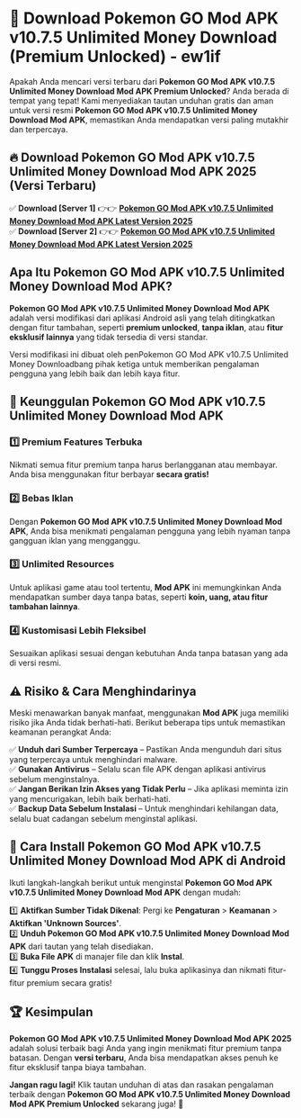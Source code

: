 # 🎯 Download Pokemon GO Mod APK v10.7.5 Unlimited Money Download (Premium Unlocked) -  ew1if

Apakah Anda mencari versi terbaru dari **Pokemon GO Mod APK v10.7.5 Unlimited Money Download Mod APK Premium Unlocked**? Anda berada di tempat yang tepat! Kami menyediakan tautan unduhan gratis dan aman untuk versi resmi **Pokemon GO Mod APK v10.7.5 Unlimited Money Download Mod APK**, memastikan Anda mendapatkan versi paling mutakhir dan terpercaya.

## 🔥 Download Pokemon GO Mod APK v10.7.5 Unlimited Money Download Mod APK 2025 (Versi Terbaru)

✅ **Download [Server 1]** 👉👉 [**Pokemon GO Mod APK v10.7.5 Unlimited Money Download Mod APK Latest Version 2025**](https://momento.my/?title=Pokemon_GO_Mod_APK_v10.7.5_Unlimited_Money_Download)  
✅ **Download [Server 2]** 👉👉 [**Pokemon GO Mod APK v10.7.5 Unlimited Money Download Mod APK Latest Version 2025**](https://momento.my/?title=Pokemon_GO_Mod_APK_v10.7.5_Unlimited_Money_Download)  

## Apa Itu Pokemon GO Mod APK v10.7.5 Unlimited Money Download Mod APK?

**Pokemon GO Mod APK v10.7.5 Unlimited Money Download Mod APK** adalah versi modifikasi dari aplikasi Android asli yang telah ditingkatkan dengan fitur tambahan, seperti **premium unlocked**, **tanpa iklan**, atau **fitur eksklusif lainnya** yang tidak tersedia di versi standar.

Versi modifikasi ini dibuat oleh penPokemon GO Mod APK v10.7.5 Unlimited Money Downloadbang pihak ketiga untuk memberikan pengalaman pengguna yang lebih baik dan lebih kaya fitur.

## 🎯 Keunggulan Pokemon GO Mod APK v10.7.5 Unlimited Money Download Mod APK

### 1️⃣ Premium Features Terbuka
Nikmati semua fitur premium tanpa harus berlangganan atau membayar. Anda bisa menggunakan fitur berbayar **secara gratis!**

### 2️⃣ Bebas Iklan
Dengan **Pokemon GO Mod APK v10.7.5 Unlimited Money Download Mod APK**, Anda bisa menikmati pengalaman pengguna yang lebih nyaman tanpa gangguan iklan yang mengganggu.

### 3️⃣ Unlimited Resources
Untuk aplikasi game atau tool tertentu, **Mod APK** ini memungkinkan Anda mendapatkan sumber daya tanpa batas, seperti **koin, uang, atau fitur tambahan lainnya**.

### 4️⃣ Kustomisasi Lebih Fleksibel
Sesuaikan aplikasi sesuai dengan kebutuhan Anda tanpa batasan yang ada di versi resmi.

## ⚠️ Risiko & Cara Menghindarinya

Meski menawarkan banyak manfaat, menggunakan **Mod APK** juga memiliki risiko jika Anda tidak berhati-hati. Berikut beberapa tips untuk memastikan keamanan perangkat Anda:

✅ **Unduh dari Sumber Terpercaya** – Pastikan Anda mengunduh dari situs yang terpercaya untuk menghindari malware.  
✅ **Gunakan Antivirus** – Selalu scan file APK dengan aplikasi antivirus sebelum menginstalnya.  
✅ **Jangan Berikan Izin Akses yang Tidak Perlu** – Jika aplikasi meminta izin yang mencurigakan, lebih baik berhati-hati.  
✅ **Backup Data Sebelum Instalasi** – Untuk menghindari kehilangan data, selalu buat cadangan sebelum menginstal aplikasi.

## 📌 Cara Install Pokemon GO Mod APK v10.7.5 Unlimited Money Download Mod APK di Android

Ikuti langkah-langkah berikut untuk menginstal **Pokemon GO Mod APK v10.7.5 Unlimited Money Download Mod APK** dengan mudah:

1️⃣ **Aktifkan Sumber Tidak Dikenal**: Pergi ke **Pengaturan** > **Keamanan** > **Aktifkan 'Unknown Sources'**.  
2️⃣ **Unduh Pokemon GO Mod APK v10.7.5 Unlimited Money Download Mod APK** dari tautan yang telah disediakan.  
3️⃣ **Buka File APK** di manajer file dan klik **Instal**.  
4️⃣ **Tunggu Proses Instalasi** selesai, lalu buka aplikasinya dan nikmati fitur-fitur premium secara gratis!

## 🏆 Kesimpulan

**Pokemon GO Mod APK v10.7.5 Unlimited Money Download Mod APK 2025** adalah solusi terbaik bagi Anda yang ingin menikmati fitur premium tanpa batasan. Dengan **versi terbaru**, Anda bisa mendapatkan akses penuh ke fitur eksklusif tanpa biaya tambahan.

**Jangan ragu lagi!** Klik tautan unduhan di atas dan rasakan pengalaman terbaik dengan **Pokemon GO Mod APK v10.7.5 Unlimited Money Download Mod APK Premium Unlocked** sekarang juga! 🚀
